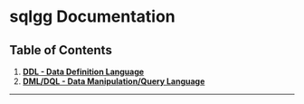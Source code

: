 # sqlgg Documentation

## Table of Contents

1. **[DDL - Data Definition Language](./ddl.md)**
2. **[DML/DQL - Data Manipulation/Query Language](./dml-dql.md)**

---
